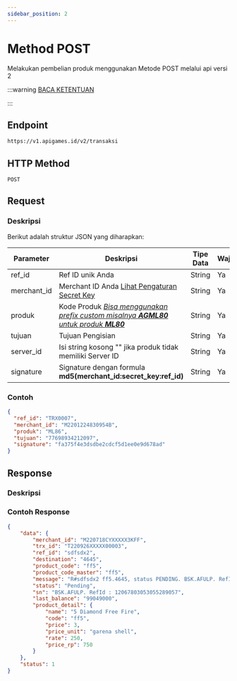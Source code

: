 ```yaml
---
sidebar_position: 2
---
```


# Method POST

Melakukan pembelian produk menggunakan Metode POST melalui api versi 2


:::warning
[BACA KETENTUAN](/docs/v2/pendahuluan)

:::

## Endpoint

```bash
https://v1.apigames.id/v2/transaksi
```

## HTTP Method

```
POST
```

## Request

### Deskripsi

Berikut adalah struktur JSON yang diharapkan:

| Parameter   | Deskripsi                                                                                        | Tipe Data | Wajib |
| ----------- | ------------------------------------------------------------------------------------------------ | --------- | ----- |
| ref_id      | Ref ID unik Anda                                                                                 | String    | Ya    |
| merchant_id | Merchant ID Anda [Lihat Pengaturan Secret Key](https://member.apigames.id/pengaturan/secret-key) | String    | Ya    |
| produk      | Kode Produk [_Bisa menggunakan prefix custom misalnya **AGML80** untuk produk **ML80**_](#)      | String    | Ya    |
| tujuan      | Tujuan Pengisian                                                                                 | String    | Ya    |
| server_id      | Isi string kosong "" jika produk tidak memiliki Server ID                                     | String    | Ya    |
| signature   | Signature dengan formula **md5(merchant_id:secret_key:ref_id)**      | String    | Ya    |

### Contoh

```json
{
  "ref_id": "TRX0007",
  "merchant_id": "M2201224830954B",
  "produk": "ML86",
  "tujuan": "77698934212097",
  "signature": "fa375f4e3dsdbe2cdcf5d1ee0e9d678ad"
}
```

## Response

### Deskripsi
### Contoh Response 
```json
{
    "data": {
        "merchant_id": "M220718CYXXXXX3KFF",
        "trx_id": "T220926XXXXX00003",
        "ref_id": "sdfsdx2",
        "destination": "4645",
        "product_code": "ff5",
        "product_code_master": "ff5",
        "message": "R#sdfsdx2 ff5.4645, status PENDING. BSK.AFULP. RefId : 12067803053055289057. Sisa saldo 99049000",
        "status": "Pending",
        "sn": "BSK.AFULP. RefId : 12067803053055289057",
        "last_balance": "99049000",
        "product_detail": {
            "name": "5 Diamond Free Fire",
            "code": "ff5",
            "price": 3,
            "price_unit": "garena shell",
            "rate": 250,
            "price_rp": 750
        }
    },
    "status": 1
}
```

